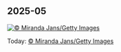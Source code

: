 ## 2025-05
[![© Miranda Jans/Getty Images](https://cn.bing.com/th?id=OHR.PinkPlumeria_ZH-CN3890147555_1920x1200.jpg&w=1000)](https://cn.bing.com/th?id=OHR.PinkPlumeria_ZH-CN3890147555_1920x1200.jpg&pid=hp&w=3840&h=2160&rs=1&c=4)

Today: [© Miranda Jans/Getty Images](https://cn.bing.com/th?id=OHR.PinkPlumeria_ZH-CN3890147555_1920x1200.jpg&pid=hp&w=3840&h=2160&rs=1&c=4)
  